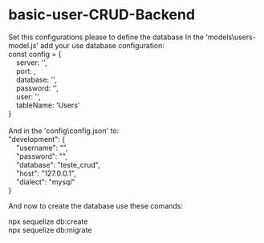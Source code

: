 # basic-user-CRUD-Backend
Set this configurations please to define the database
In the 'models\users-model.js' add your use database configuration: <br />
const config = {<br />
&nbsp;&nbsp;&nbsp;&nbsp;server: '',<br />
&nbsp;&nbsp;&nbsp;&nbsp;port: ,<br />
&nbsp;&nbsp;&nbsp;&nbsp;database: '',<br />
&nbsp;&nbsp;&nbsp;&nbsp;password: '',<br />
&nbsp;&nbsp;&nbsp;&nbsp;user: '',<br />
&nbsp;&nbsp;&nbsp;&nbsp;tableName: 'Users'<br />
}
<br /><br />
And in the 'config\config.json' to:<br />
"development": {<br />
&nbsp;&nbsp;&nbsp;&nbsp;"username": "",<br />
&nbsp;&nbsp;&nbsp;&nbsp;"password": "",<br />
&nbsp;&nbsp;&nbsp;&nbsp;"database": "teste_crud",<br />
&nbsp;&nbsp;&nbsp;&nbsp;"host": "127.0.0.1",<br />
&nbsp;&nbsp;&nbsp;&nbsp;"dialect": "mysql"<br />
}

And now to create the database use these comands:

npx sequelize db:create <br />
npx sequelize db:migrate


